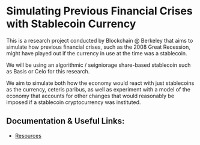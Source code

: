 # Simulating Previous Financial Crises with Stablecoin Currency

This is a research project conducted by Blockchain @ Berkeley that aims to simulate how previous financial crises, such as the 2008 Great Recession, might have played out if the currency in use at the time was a stablecoin.

We will be using an algorithmic / seigniorage share-based stablecoin such as Basis or Celo for this research.

We aim to simulate both how the economy would react with just stablecoins as the currency, ceteris paribus, as well as experiment with a model of the economy that accounts for other changes that would reasonably be imposed if a stablecoin cryptocurrency was instituted.

## Documentation & Useful Links:

 * [Resources](docs/resources.md)
